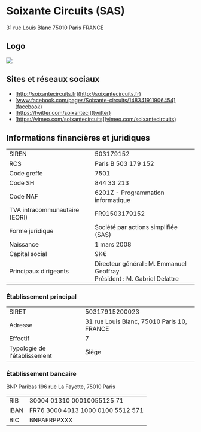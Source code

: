 # Soixante Circuits (SAS)

31 rue Louis Blanc
75010 Paris
FRANCE

## Logo

![](logo_high)



## Sites et réseaux sociaux

- [http://soixantecircuits.fr](http://soixantecircuits.fr)
- [www.facebook.com/pages/Soixante-circuits/148341911906454](facebook)
- [https://twitter.com/soixanteci](twitter)
- [https://vimeo.com/soixantecircuits](vimeo.com/soixantecircuits)

## Informations financières et juridiques

|   |   |
|---|---|
| SIREN | 503179152 |
| RCS | Paris B 503 179 152 |
| Code greffe | 7501 |
| Code SH | 844 33 213 |
| Code NAF | 6201Z - Programmation informatique |
| TVA intracommunautaire (EORI) | FR91503179152 |
| Forme juridique | Société par actions simplifiée (SAS) |
| Naissance | 1 mars 2008 |
| Capital social | 9K€ |
| Principaux dirigeants | Directeur général : M. Emmanuel Geoffray <br/> Président : M. Gabriel Delattre |

### Établissement principal

|   |   |
|---|---|
| SIRET | 50317915200023 |
| Adresse | 31 rue Louis Blanc, 75010 Paris 10, FRANCE |
| Effectif | 7 |
| Typologie de l'établissement | Siège |


### Établissement bancaire

BNP Paribas
196 rue La Fayette,
75010 Paris

|   |   |
|---|---|
| RIB | 30004 01310 00010055125 71 |
| IBAN | FR76 3000 4013 1000 0100 5512 571 |
| BIC | BNPAFRPPXXX |
